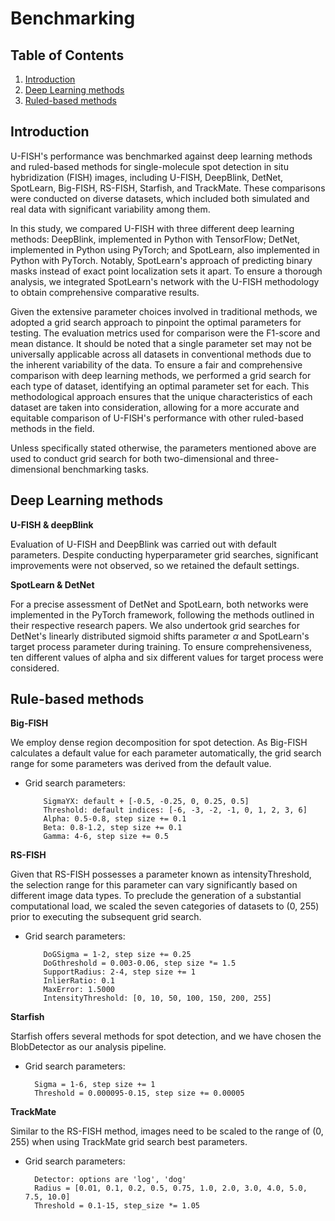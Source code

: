 # Benchmarking

## Table of Contents

1. [Introduction](#introduction)
2. [Deep Learning methods](#deep-learning-methods)
3. [Ruled-based methods](#rule-based-methods)



## Introduction

U-FISH's performance was benchmarked against deep learning methods and ruled-based methods for single-molecule spot detection in situ hybridization (FISH) images, including U-FISH, DeepBlink, DetNet, SpotLearn, Big-FISH, RS-FISH, Starfish, and TrackMate. These comparisons were conducted on diverse datasets, which included both simulated and real data with significant variability among them. 

In this study, we compared U-FISH with three different deep learning methods: DeepBlink, implemented in Python with TensorFlow; DetNet, implemented in Python using PyTorch; and SpotLearn, also implemented in Python with PyTorch. Notably, SpotLearn's approach of predicting binary masks instead of exact point localization sets it apart. To ensure a thorough analysis, we integrated SpotLearn's network with the U-FISH methodology to obtain comprehensive comparative results.

Given the extensive parameter choices involved in traditional methods, we adopted a grid search approach to pinpoint the optimal parameters for testing. The evaluation metrics used for comparison were the F1-score and mean distance. It should be noted that a single parameter set may not be universally applicable across all datasets in conventional methods due to the inherent variability of the data. To ensure a fair and comprehensive comparison with deep learning methods, we performed a grid search for each type of dataset, identifying an optimal parameter set for each. This methodological approach ensures that the unique characteristics of each dataset are taken into consideration, allowing for a more accurate and equitable comparison of U-FISH's performance with other ruled-based methods in the field.

Unless specifically stated otherwise, the parameters mentioned above are used to conduct grid search for both two-dimensional and three-dimensional benchmarking tasks.


## Deep Learning methods


**U-FISH & deepBlink**

Evaluation of U-FISH and DeepBlink was carried out with default parameters. Despite conducting hyperparameter grid searches, significant improvements were not observed, so we retained the default settings.



**SpotLearn & DetNet**

For a precise assessment of DetNet and SpotLearn, both networks were implemented in the PyTorch framework, following the methods outlined in their respective research papers. We also undertook grid searches for DetNet's linearly distributed sigmoid shifts parameter $\alpha$ and SpotLearn's target process parameter during training. To ensure comprehensiveness, ten different values of alpha and six different values for target process were considered.


## Rule-based methods


**Big-FISH**

We employ dense region decomposition for spot detection. As Big-FISH calculates a default value for each parameter automatically, the grid search range for some parameters was derived from the default value. 
* Grid search parameters:
                 
          SigmaYX: default + [-0.5, -0.25, 0, 0.25, 0.5]
          Threshold: default indices: [-6, -3, -2, -1, 0, 1, 2, 3, 6]
          Alpha: 0.5-0.8, step size += 0.1
          Beta: 0.8-1.2, step size += 0.1
          Gamma: 4-6, step size += 0.5

  

**RS-FISH**

Given that RS-FISH possesses a parameter known as intensityThreshold, the selection range for this parameter can vary significantly based on different image data types. To preclude the generation of a substantial computational load, we scaled the seven categories of datasets to (0, 255) prior to executing the subsequent grid search.
* Grid search parameters:
  
          DoGSigma = 1-2, step size += 0.25
          DoGthreshold = 0.003-0.06, step size *= 1.5 
          SupportRadius: 2-4, step size += 1
          InlierRatio: 0.1
          MaxError: 1.5000
          IntensityThreshold: [0, 10, 50, 100, 150, 200, 255]


  
**Starfish**

 Starfish offers several methods for spot detection, and we have chosen the BlobDetector as our analysis pipeline.
* Grid search parameters:
  
        Sigma = 1-6, step size += 1
        Threshold = 0.000095-0.15, step size += 0.00005


  
**TrackMate**

Similar to the RS-FISH method, images need to be scaled to the range of (0,  255) when using TrackMate grid search best parameters.
* Grid search parameters:
  
        Detector: options are 'log', 'dog'
        Radius = [0.01, 0.1, 0.2, 0.5, 0.75, 1.0, 2.0, 3.0, 4.0, 5.0, 7.5, 10.0]
        Threshold = 0.1-15, step_size *= 1.05 

